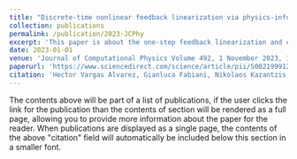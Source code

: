 ```yaml
---
title: "Discrete-time nonlinear feedback linearization via physics-informed machine learning"
collection: publications
permalink: /publication/2023-JCPhy
excerpt: 'This paper is about the one-step feedback linearization and control via PINNs'
date: 2023-01-01
venue: 'Journal of Computational Physics Volume 492, 1 November 2023, 112408'
paperurl: 'https://www.sciencedirect.com/science/article/pii/S002199912300503X'
citation: 'Hector Vargas Alvarez, Gianluca Fabiani, Nikolaos Kazantzis, Constantinos Siettos, Ioannis G. Kevrekidis, Discrete-time nonlinear feedback linearization via physics-informed machine learning, Journal of Computational Physics, Volume 492, 2023, 112408, ISSN 0021-9991, https://doi.org/10.1016/j.jcp.2023.112408.'
---
```


The contents above will be part of a list of publications, if the user clicks the link for the publication than the contents of section will be rendered as a full page, allowing you to provide more information about the paper for the reader. When publications are displayed as a single page, the contents of the above "citation" field will automatically be included below this section in a smaller font.
